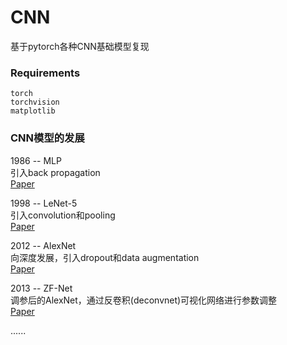 # CNN
基于pytorch各种CNN基础模型复现 

### Requirements
  `torch`  
  `torchvision`  
  `matplotlib`  

### CNN模型的发展
1986 -- MLP  
引入back propagation  
[Paper](http://www.cs.toronto.edu/~bonner/courses/2016s/csc321/readings/Learning%20representations%20by%20back-propagating%20errors.pdf)  

1998 -- LeNet-5  
引入convolution和pooling  
[Paper](https://axon.cs.byu.edu/~martinez/classes/678/Papers/Convolution_nets.pdf)  

2012 -- AlexNet  
向深度发展，引入dropout和data augmentation  
[Paper](http://www.cs.toronto.edu/~fritz/absps/imagenet.pdf)  

2013 -- ZF-Net  
调参后的AlexNet，通过反卷积(deconvnet)可视化网络进行参数调整  
[Paper](https://arxiv.org/pdf/1311.2901.pdf) 

......

